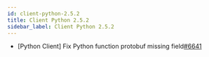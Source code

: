 ```yaml
---
id: client-python-2.5.2
title: Client Python 2.5.2 
sidebar_label: Client Python 2.5.2 
---
```


* [Python Client] Fix Python function protobuf missing field[#6641](https://github.com/apache/pulsar/pull/6641) 

